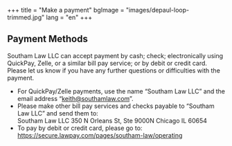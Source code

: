 +++
title = "Make a payment"
bgImage = "images/depaul-loop-trimmed.jpg"
lang = "en"
+++

## Payment Methods

Southam Law LLC can accept payment by cash; check; electronically using QuickPay, Zelle, or a similar bill pay service; or by debit or credit card. Please let us know if you have any further questions or difficulties with the payment.

* For QuickPay/Zelle payments, use the name “Southam Law LLC” and the email address “keith@southamlaw.com”.
* Please make other bill pay services and checks payable to “Southam Law LLC” and send them to:  
  Southam Law LLC
  350 N Orleans St, Ste 9000N
  Chicago IL 60654
* To pay by debit or credit card, please go to: https://secure.lawpay.com/pages/southam-law/operating